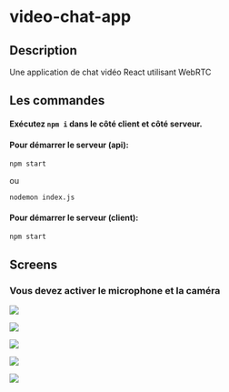# video-chat-app

## Description

Une application de chat vidéo React utilisant WebRTC

## Les commandes

#### Exécutez `npm i` dans le côté client et côté serveur.

#### Pour démarrer le serveur (api):

```
npm start
```

ou

```
nodemon index.js
```

#### Pour démarrer le serveur (client):

```
npm start
```

## Screens

### Vous devez activer le microphone et la caméra 

![](https://user-images.githubusercontent.com/74680833/148701975-9ac72c6f-9416-4c46-b90b-0acf877c463a.PNG)

![](https://user-images.githubusercontent.com/74680833/148701973-4884a31a-aa67-4466-9af2-9c9bece9e3df.PNG)

![](https://user-images.githubusercontent.com/74680833/148701974-158068e9-dd53-4077-9d22-e9bc172bae3a.PNG)

![](https://user-images.githubusercontent.com/74680833/148701976-af470d08-705a-4493-8d66-2069d3332da5.PNG)

![](https://user-images.githubusercontent.com/74680833/148701977-6834925d-9cb0-4532-a9a9-a071733a9714.PNG)
